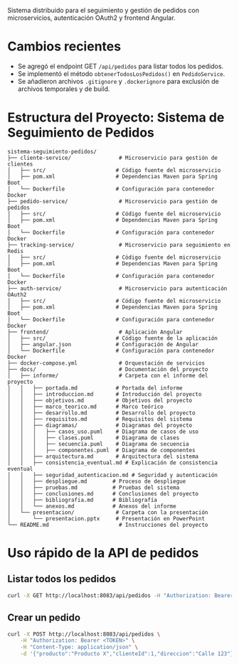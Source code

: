 

Sistema distribuido para el seguimiento y gestión de pedidos con microservicios, autenticación OAuth2 y frontend Angular.

# Cambios recientes
- Se agregó el endpoint GET `/api/pedidos` para listar todos los pedidos.
- Se implementó el método `obtenerTodosLosPedidos()` en `PedidoService`.
- Se añadieron archivos `.gitignore` y `.dockerignore` para exclusión de archivos temporales y de build.

# Estructura del Proyecto: Sistema de Seguimiento de Pedidos

```
sistema-seguimiento-pedidos/
├── cliente-service/               # Microservicio para gestión de clientes
│   ├── src/                      # Código fuente del microservicio
│   ├── pom.xml                   # Dependencias Maven para Spring Boot
│   └── Dockerfile                # Configuración para contenedor Docker
├── pedido-service/                # Microservicio para gestión de pedidos
│   ├── src/                      # Código fuente del microservicio
│   ├── pom.xml                   # Dependencias Maven para Spring Boot
│   └── Dockerfile                # Configuración para contenedor Docker
├── tracking-service/              # Microservicio para seguimiento en Redis
│   ├── src/                      # Código fuente del microservicio
│   ├── pom.xml                   # Dependencias Maven para Spring Boot
│   └── Dockerfile                # Configuración para contenedor Docker
├── auth-service/                  # Microservicio para autenticación OAuth2
│   ├── src/                      # Código fuente del microservicio
│   ├── pom.xml                   # Dependencias Maven para Spring Boot
│   └── Dockerfile                # Configuración para contenedor Docker
├── frontend/                      # Aplicación Angular
│   ├── src/                      # Código fuente de la aplicación
│   ├── angular.json              # Configuración de Angular
│   └── Dockerfile                # Configuración para contenedor Docker
├── docker-compose.yml             # Orquestación de servicios
├── docs/                          # Documentación del proyecto
│   ├── informe/                   # Carpeta con el informe del proyecto
│   │   ├── portada.md            # Portada del informe
│   │   ├── introduccion.md       # Introducción del proyecto
│   │   ├── objetivos.md          # Objetivos del proyecto
│   │   ├── marco_teorico.md      # Marco teórico
│   │   ├── desarrollo.md         # Desarrollo del proyecto
│   │   ├── requisitos.md         # Requisitos del sistema
│   │   ├── diagramas/            # Diagramas del proyecto
│   │   │   ├── casos_uso.puml    # Diagrama de casos de uso
│   │   │   ├── clases.puml       # Diagrama de clases
│   │   │   ├── secuencia.puml    # Diagrama de secuencia
│   │   │   ├── componentes.puml  # Diagrama de componentes
│   │   ├── arquitectura.md       # Arquitectura del sistema
│   │   ├── consistencia_eventual.md # Explicación de consistencia eventual
│   │   ├── seguridad_autenticacion.md # Seguridad y autenticación
│   │   ├── despliegue.md        # Proceso de despliegue
│   │   ├── pruebas.md           # Pruebas del sistema
│   │   ├── conclusiones.md      # Conclusiones del proyecto
│   │   ├── bibliografia.md      # Bibliografía
│   │   └── anexos.md            # Anexos del informe
│   └── presentacion/             # Carpeta con la presentación
│       └── presentacion.pptx     # Presentación en PowerPoint
└── README.md                      # Instrucciones del proyecto
```

# Uso rápido de la API de pedidos

## Listar todos los pedidos
```bash
curl -X GET http://localhost:8083/api/pedidos -H "Authorization: Bearer <TOKEN>"
```

## Crear un pedido
```bash
curl -X POST http://localhost:8083/api/pedidos \
	-H "Authorization: Bearer <TOKEN>" \
	-H "Content-Type: application/json" \
	-d '{"producto":"Producto X","clienteId":1,"direccion":"Calle 123"}'
```

